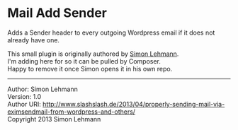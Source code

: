 # Mail Add Sender

Adds a Sender header to every outgoing Wordpress email if it does not already have one.

This small plugin is originally authored by [Simon Lehmann](https://github.com/simonlmn).   
I'm adding here for so it can be pulled by Composer.   
Happy to remove it once Simon opens it in his own repo.

*****

Author: Simon Lehmann  
Version: 1.0   
Author URI: http://www.slashslash.de/2013/04/properly-sending-mail-via-eximsendmail-from-wordpress-and-others/  
Copyright 2013 Simon Lehmann

